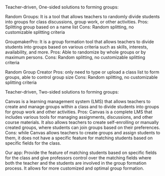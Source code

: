 Teacher-driven, One-sided solutions to forming groups:

Random Groups: It is a tool that allows teachers to randomly divide students into groups for class discussions, group work, or other activities.
Pros: Splitting group based on a name list
Cons: Random splitting, no customizable splitting criteria

GroupmakerPro: It is a group formation tool that allows teachers to divide students into groups based on various criteria such as skills, interests, availability, and more.
Pros: Able to randomize by whole groups or by maximum persons. 
Cons: Random splitting, no customizable splitting criteria

Random Group Creator
Pros: only need to type or upload a class list to form groups, able to control group size 
Cons: Random splitting, no customizable splitting criteria

Teacher-driven, Two-sided solutions to forming groups:

Canvas is a learning management system (LMS) that allows teachers to create and manage groups within a class and to divide students into groups for group work and other activities.
 Pros: Canvas is a complete LMS that includes various tools for managing assignments, discussions, and other course materials. It also allows teachers to create self-enrolling or manually created groups, where students can join groups based on their preferences. 
 Cons: while Canvas allows teachers to create groups and assign students to them, it does not have a specific feature for matching students based on specific fields for the class.

Our app:
Provide the feature of matching students based on specific fields for the class and give professors control over the matching fields where both the teacher and the students are involved in the group formation process. It allows for more customized and optimal group formation.
